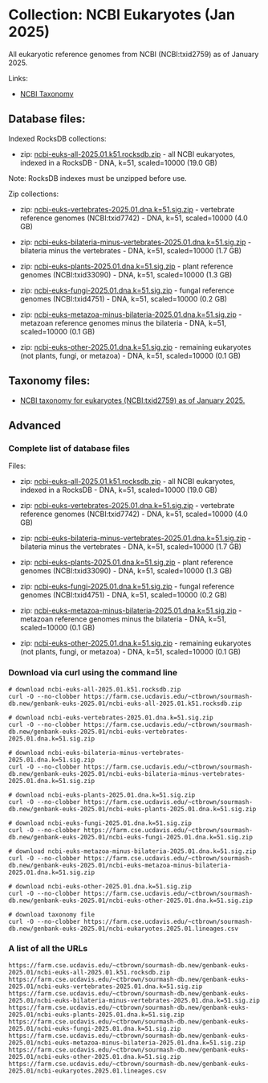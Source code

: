 <!-- automatically generated by code in https://github.com/sourmash-bio/2025-sourmash-databases-doc-template/ -->
<!-- template file: templates/ncbi.md -->

# Collection: NCBI Eukaryotes (Jan 2025)

All eukaryotic reference genomes from NCBI (NCBI:txid2759) as of January 2025.

Links:

* [NCBI Taxonomy](https://www.ncbi.nlm.nih.gov/Taxonomy/Browser/wwwtax.cgi?mode=Info&id=2759&lvl=3&lin=f&keep=1&srchmode=1&unlock)

## Database files:


Indexed RocksDB collections:

   * zip: [ncbi-euks-all-2025.01.k51.rocksdb.zip](https://farm.cse.ucdavis.edu/~ctbrown/sourmash-db.new/genbank-euks-2025.01/ncbi-euks-all-2025.01.k51.rocksdb.zip) - all NCBI eukaryotes, indexed in a RocksDB - DNA, k=51, scaled=10000 (19.0 GB)


Note: RocksDB indexes must be unzipped before use.


Zip collections:

   * zip: [ncbi-euks-vertebrates-2025.01.dna.k=51.sig.zip](https://farm.cse.ucdavis.edu/~ctbrown/sourmash-db.new/genbank-euks-2025.01/ncbi-euks-vertebrates-2025.01.dna.k=51.sig.zip) - vertebrate reference genomes (NCBI:txid7742) - DNA, k=51, scaled=10000 (4.0 GB)

   * zip: [ncbi-euks-bilateria-minus-vertebrates-2025.01.dna.k=51.sig.zip](https://farm.cse.ucdavis.edu/~ctbrown/sourmash-db.new/genbank-euks-2025.01/ncbi-euks-bilateria-minus-vertebrates-2025.01.dna.k=51.sig.zip) - bilateria minus the vertebrates - DNA, k=51, scaled=10000 (1.7 GB)

   * zip: [ncbi-euks-plants-2025.01.dna.k=51.sig.zip](https://farm.cse.ucdavis.edu/~ctbrown/sourmash-db.new/genbank-euks-2025.01/ncbi-euks-plants-2025.01.dna.k=51.sig.zip) - plant reference genomes (NCBI:txid33090) - DNA, k=51, scaled=10000 (1.3 GB)

   * zip: [ncbi-euks-fungi-2025.01.dna.k=51.sig.zip](https://farm.cse.ucdavis.edu/~ctbrown/sourmash-db.new/genbank-euks-2025.01/ncbi-euks-fungi-2025.01.dna.k=51.sig.zip) - fungal reference genomes (NCBI:txid4751) - DNA, k=51, scaled=10000 (0.2 GB)

   * zip: [ncbi-euks-metazoa-minus-bilateria-2025.01.dna.k=51.sig.zip](https://farm.cse.ucdavis.edu/~ctbrown/sourmash-db.new/genbank-euks-2025.01/ncbi-euks-metazoa-minus-bilateria-2025.01.dna.k=51.sig.zip) - metazoan reference genomes minus the bilateria - DNA, k=51, scaled=10000 (0.1 GB)

   * zip: [ncbi-euks-other-2025.01.dna.k=51.sig.zip](https://farm.cse.ucdavis.edu/~ctbrown/sourmash-db.new/genbank-euks-2025.01/ncbi-euks-other-2025.01.dna.k=51.sig.zip) - remaining eukaryotes (not plants, fungi, or metazoa) - DNA, k=51, scaled=10000 (0.1 GB)


## Taxonomy files:

* [NCBI taxonomy for eukaryotes (NCBI:txid2759) as of January 2025.](https://farm.cse.ucdavis.edu/~ctbrown/sourmash-db.new/genbank-euks-2025.01/ncbi-eukaryotes.2025.01.lineages.csv)


## Advanced

<!-- automatically generated by code in https://github.com/sourmash-bio/2025-sourmash-databases-doc-template/ -->
<!-- template file: templates/advanced.md -->

### Complete list of database files

Files:

* zip: [ncbi-euks-all-2025.01.k51.rocksdb.zip](https://farm.cse.ucdavis.edu/~ctbrown/sourmash-db.new/genbank-euks-2025.01/ncbi-euks-all-2025.01.k51.rocksdb.zip) - all NCBI eukaryotes, indexed in a RocksDB - DNA, k=51, scaled=10000 (19.0 GB)


* zip: [ncbi-euks-vertebrates-2025.01.dna.k=51.sig.zip](https://farm.cse.ucdavis.edu/~ctbrown/sourmash-db.new/genbank-euks-2025.01/ncbi-euks-vertebrates-2025.01.dna.k=51.sig.zip) - vertebrate reference genomes (NCBI:txid7742) - DNA, k=51, scaled=10000 (4.0 GB)


* zip: [ncbi-euks-bilateria-minus-vertebrates-2025.01.dna.k=51.sig.zip](https://farm.cse.ucdavis.edu/~ctbrown/sourmash-db.new/genbank-euks-2025.01/ncbi-euks-bilateria-minus-vertebrates-2025.01.dna.k=51.sig.zip) - bilateria minus the vertebrates - DNA, k=51, scaled=10000 (1.7 GB)


* zip: [ncbi-euks-plants-2025.01.dna.k=51.sig.zip](https://farm.cse.ucdavis.edu/~ctbrown/sourmash-db.new/genbank-euks-2025.01/ncbi-euks-plants-2025.01.dna.k=51.sig.zip) - plant reference genomes (NCBI:txid33090) - DNA, k=51, scaled=10000 (1.3 GB)


* zip: [ncbi-euks-fungi-2025.01.dna.k=51.sig.zip](https://farm.cse.ucdavis.edu/~ctbrown/sourmash-db.new/genbank-euks-2025.01/ncbi-euks-fungi-2025.01.dna.k=51.sig.zip) - fungal reference genomes (NCBI:txid4751) - DNA, k=51, scaled=10000 (0.2 GB)


* zip: [ncbi-euks-metazoa-minus-bilateria-2025.01.dna.k=51.sig.zip](https://farm.cse.ucdavis.edu/~ctbrown/sourmash-db.new/genbank-euks-2025.01/ncbi-euks-metazoa-minus-bilateria-2025.01.dna.k=51.sig.zip) - metazoan reference genomes minus the bilateria - DNA, k=51, scaled=10000 (0.1 GB)


* zip: [ncbi-euks-other-2025.01.dna.k=51.sig.zip](https://farm.cse.ucdavis.edu/~ctbrown/sourmash-db.new/genbank-euks-2025.01/ncbi-euks-other-2025.01.dna.k=51.sig.zip) - remaining eukaryotes (not plants, fungi, or metazoa) - DNA, k=51, scaled=10000 (0.1 GB)



### Download via curl using the command line

```shell
# download ncbi-euks-all-2025.01.k51.rocksdb.zip
curl -O --no-clobber https://farm.cse.ucdavis.edu/~ctbrown/sourmash-db.new/genbank-euks-2025.01/ncbi-euks-all-2025.01.k51.rocksdb.zip

# download ncbi-euks-vertebrates-2025.01.dna.k=51.sig.zip
curl -O --no-clobber https://farm.cse.ucdavis.edu/~ctbrown/sourmash-db.new/genbank-euks-2025.01/ncbi-euks-vertebrates-2025.01.dna.k=51.sig.zip

# download ncbi-euks-bilateria-minus-vertebrates-2025.01.dna.k=51.sig.zip
curl -O --no-clobber https://farm.cse.ucdavis.edu/~ctbrown/sourmash-db.new/genbank-euks-2025.01/ncbi-euks-bilateria-minus-vertebrates-2025.01.dna.k=51.sig.zip

# download ncbi-euks-plants-2025.01.dna.k=51.sig.zip
curl -O --no-clobber https://farm.cse.ucdavis.edu/~ctbrown/sourmash-db.new/genbank-euks-2025.01/ncbi-euks-plants-2025.01.dna.k=51.sig.zip

# download ncbi-euks-fungi-2025.01.dna.k=51.sig.zip
curl -O --no-clobber https://farm.cse.ucdavis.edu/~ctbrown/sourmash-db.new/genbank-euks-2025.01/ncbi-euks-fungi-2025.01.dna.k=51.sig.zip

# download ncbi-euks-metazoa-minus-bilateria-2025.01.dna.k=51.sig.zip
curl -O --no-clobber https://farm.cse.ucdavis.edu/~ctbrown/sourmash-db.new/genbank-euks-2025.01/ncbi-euks-metazoa-minus-bilateria-2025.01.dna.k=51.sig.zip

# download ncbi-euks-other-2025.01.dna.k=51.sig.zip
curl -O --no-clobber https://farm.cse.ucdavis.edu/~ctbrown/sourmash-db.new/genbank-euks-2025.01/ncbi-euks-other-2025.01.dna.k=51.sig.zip

# download taxonomy file
curl -O --no-clobber https://farm.cse.ucdavis.edu/~ctbrown/sourmash-db.new/genbank-euks-2025.01/ncbi-eukaryotes.2025.01.lineages.csv
```

### A list of all the URLs

```
https://farm.cse.ucdavis.edu/~ctbrown/sourmash-db.new/genbank-euks-2025.01/ncbi-euks-all-2025.01.k51.rocksdb.zip
https://farm.cse.ucdavis.edu/~ctbrown/sourmash-db.new/genbank-euks-2025.01/ncbi-euks-vertebrates-2025.01.dna.k=51.sig.zip
https://farm.cse.ucdavis.edu/~ctbrown/sourmash-db.new/genbank-euks-2025.01/ncbi-euks-bilateria-minus-vertebrates-2025.01.dna.k=51.sig.zip
https://farm.cse.ucdavis.edu/~ctbrown/sourmash-db.new/genbank-euks-2025.01/ncbi-euks-plants-2025.01.dna.k=51.sig.zip
https://farm.cse.ucdavis.edu/~ctbrown/sourmash-db.new/genbank-euks-2025.01/ncbi-euks-fungi-2025.01.dna.k=51.sig.zip
https://farm.cse.ucdavis.edu/~ctbrown/sourmash-db.new/genbank-euks-2025.01/ncbi-euks-metazoa-minus-bilateria-2025.01.dna.k=51.sig.zip
https://farm.cse.ucdavis.edu/~ctbrown/sourmash-db.new/genbank-euks-2025.01/ncbi-euks-other-2025.01.dna.k=51.sig.zip
https://farm.cse.ucdavis.edu/~ctbrown/sourmash-db.new/genbank-euks-2025.01/ncbi-eukaryotes.2025.01.lineages.csv
```